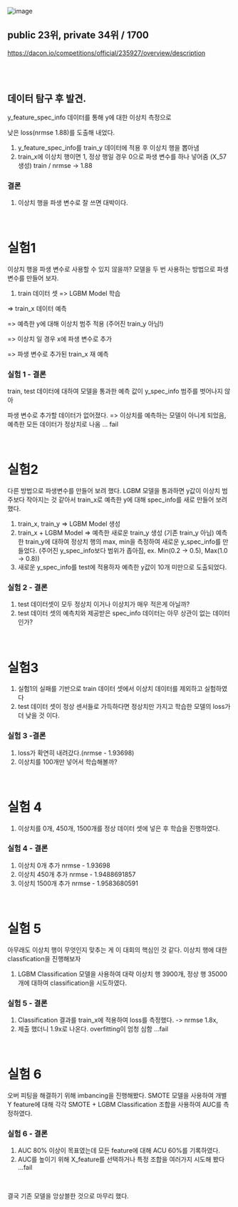 ![image](https://user-images.githubusercontent.com/62497897/187019730-030824a4-176c-4a2c-ad3c-d29f495e3d81.png)
<br>
## public 23위, private 34위 / 1700
https://dacon.io/competitions/official/235927/overview/description   
   
<br><br>

## 데이터 탐구 후 발견.

y_feature_spec_info 데이터를 통해 y에 대한 이상치 측정으로 

낮은 loss(nrmse 1.88)를 도출해 내었다.

1. y_feature_spec_info를 train_y 데이터에 적용 후 이상치 행을 뽑아냄
2. train_x에 이상치 행이면 1, 정상 행일 경우 0으로 파생 변수를 하나 넣어줌 (X_57 생성)
train / nrmse -> 1.88

### 결론

1. 이상치 행을 파생 변수로 잘 쓰면 대박이다.
<br>

# 실험1

이상치 행을 파생 변수로 사용할 수 있지 않을까?
모델을 두 번 사용하는 방법으로 파생 변수를 만들어 보자.

1. train 데이터 셋 => LGBM Model 학습 

=> train_x 데이터 예측 

=> 예측한 y에 대해 이상치 범주 적용 (주어진 train_y 아님!)

=> 이상치 일 경우 x에 파생 변수로 추가 

=> 파생 변수로 추가된 train_x 재 예측

### 실험 1 - 결론
train, test 데이터에 대하여 모델을 통과한 예측 값이 y_spec_info 범주를 벗어나지 않아 

파생 변수로 추가할 데이터가 없어졌다.
=> 이상치를 예측하는 모델이 아니게 되었음, 예측한 모든 데이터가 정상치로 나옴 ... fail

<br>

# 실험2

다른 방법으로 파생변수를 만들어 보려 했다.
LGBM 모델을 통과하면 y값이 이상치 범주보다 작아지는 것 같아서
train_x로 예측한 y에 대해 spec_info를 새로 만들어 보려 했다.

1. train_x, train_y => LGBM Model 생성
2. train_x + LGBM Model => 예측한 새로운 train_y 생성 (기존 train_y 아님)
예측한 train_y에 대하여 정상치 행의 max, min을 측정하여 새로운 y_spec_info를 만들었다.
(주어진 y_spec_info보다 범위가 좁아짐, ex. Min(0.2 -> 0.5), Max(1.0 -> 0.8))
3. 새로운 y_spec_info를 test에 적용하자 예측한 y값이 10개 미만으로 도출되었다.

### 실험 2 - 결론

1. test 데이터셋이 모두 정상치 이거나 이상치가 매우 적은게 아닐까?
2. test 데이터 셋의 예측치와 제공받은 spec_info 데이터는 아무 상관이 없는 데이터 인가?

<br>

# 실험3

1. 실험1의 실패를 기반으로 train 데이터 셋에서 이상치 데이터를 제외하고 실험하였다
2. test 데이터 셋이 정상 센서들로 가득하다면 정상치만 가지고 학습한 모델의 loss가 더 낮을 것 이다.

### 실험 3 -결론

1. loss가 확연히 내려갔다.(nrmse - 1.93698) 
2. 이상치를 100개만 넣어서 학습해볼까?

<br>

# 실험 4

1. 이상치를 0개, 450개, 1500개를 정상 데이터 셋에 넣은 후 학습을 진행하였다.

### 실험 4 - 결론

1. 이상치 0개 추가	nrmse	-	1.93698
2. 이상치 450개 추가	nrmse	-	1.9488691857
3. 이상치 1500개 추가	nrmse	-	1.9583680591

<br>

# 실험 5

아무래도 이상치 행이 무엇인지 맞추는 게 이 대회의 핵심인 것 같다.
이상치 행에 대한 classfication을 진행해보자

1. LGBM Classification 모델을 사용하여 대략 이상치 행 3900개, 정상 행 35000개에 대하여 classification을 시도하였다.

### 실험 5 - 결론

1. Classification 결과를 train_x에 적용하여 loss를 측정했다. -> nrmse 1.8x,
2. 제출 했더니 1.9x로 나온다. overfitting이 엄청 심함 ...fail

<br>

# 실험 6

오버 피팅을 해결하기 위해 imbancing을 진행해봤다. SMOTE 모델을 사용하여
개별 Y feature에 대해 각각 SMOTE + LGBM Classification 조합을 사용하여 AUC를 측정하였다.

### 실험 6 - 결론

1. AUC 80% 이상이 목표였는데 모든 feature에 대해 ACU 60%를 기록하였다.
2. AUC를 높이기 위해 X_feature를 선택하거나 특정 조합을 여러가지 시도해 봤다 ...fail

<br>

결국 기존 모델을 앙상블한 것으로 마무리 했다. 
